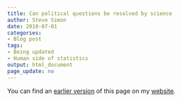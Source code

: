 ```yaml
---
title: Can political questions be resolved by science
author: Steve Simon
date: 2010-07-01
categories:
- Blog post
tags:
- Being updated
- Human side of statistics
output: html_document
page_update: no
---
```


You can find an [earlier version][sim1] of this page on my [website][sim2].

[sim1]: http://www.pmean.com/10/PoliticalQuestions.html
[sim2]: http://www.pmean.com
